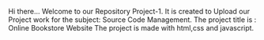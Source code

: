 Hi there...
Welcome to our Repository Project-1.
It is created to Upload our Project work for the subject:
 Source Code Management.
The project title is :
 Online Bookstore Website
The project is made with html,css and javascript.

